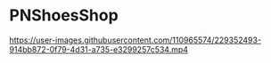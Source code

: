 # PNShoesShop





https://user-images.githubusercontent.com/110965574/229352493-914bb872-0f79-4d31-a735-e3299257c534.mp4

